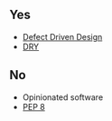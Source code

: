 ## Yes
* [Defect Driven Design](https://web.archive.org/web/20151103111048/https://weblogs.java.net/blog/kcpeppe/archive/2011/11/29/defect-driven-design-makes-comeback)
* [DRY](https://en.wikipedia.org/wiki/Don't_repeat_yourself)

## No
* Opinionated software
* [PEP 8](https://www.python.org/dev/peps/pep-0008/)
